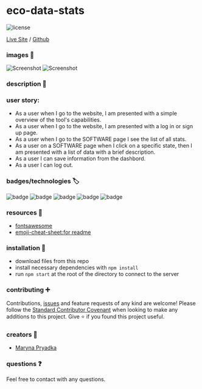 # eco-data-stats


![license](https://img.shields.io/badge/MIT-License-brightgreen)

 [Live Site]() / [Github](https://github.com/MarynaPR/eco-data-stats)
### images :camera_flash:


![Screenshot](public/images/Screenshot-signup.png)
![Screenshot](public/images/Screenshot-profile.png)

### description :page_with_curl:



### user story:
- As a user when I go to the website, I am presented with a simple overview of the tool's capabilities.
- As a user when I go to the website, I am presented with a log in or sign up page. 
- As a user when I go to the SOFTWARE page I see the list of all stats.
- As a user on a SOFTWARE page when I click on a specific state, then I am presented with a list of data with a brief description.
- As a user I can save information from the dashbord.
- As a user I can log out. 


### badges/technologies :label: 

![badge](https://img.shields.io/badge/scss-brightgreen)   ![badge](https://img.shields.io/badge/Heroku-brightgreen)  ![badge](https://img.shields.io/badge/mySql2-brightgreen)  ![badge](https://img.shields.io/badge/dotEnv-brightgreen) ![badge](https://img.shields.io/badge/bcrypt-brightgreen) 

### resources :wrench: 

* [fontsawesome](https://fontawesome.com/)
* [emoji-cheat-sheet:for readme](https://github.com/ikatyang/emoji-cheat-sheet)

### installation :electric_plug:

* download files from this repo
* install necessary dependencies with `npm install`
* run `npm start` at the root of the directory to connect to the server
### contributing :heavy_plus_sign: 

Contributions, [issues](https://github.com/MarynaPR/24-chains/issues) and feature requests of any kind are welcome!   Please follow the [Standard Contributor Covenant](https://www.contributor-covenant.org/) when looking to make any additions to this project. 
Give :star: if you found this project useful. 

### creators :star2:

* [Maryna Pryadka](https://github.com/MarynaPR)

### questions :question: 
Feel free to contact with any questions.
